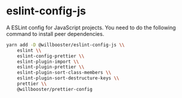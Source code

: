 # eslint-config-js

A ESLint config for JavaScript projects.
You need to do the following command to install peer dependencies.

```sh
yarn add -D @willbooster/eslint-config-js \\
    eslint \\
    eslint-config-prettier \\
    eslint-plugin-import \\
    eslint-plugin-prettier \\
    eslint-plugin-sort-class-members \\
    eslint-plugin-sort-destructure-keys \\
    prettier \\
    @willbooster/prettier-config
```
